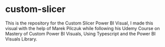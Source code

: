 # custom-slicer
This is the repository for the Custom Slicer Power BI Visual, I made this visual with the help of Marek Pilczuk while following his Udemy Course on Mastery of Custom Power BI Visuals, Using Typescript and the Power BI Visuals Library.
